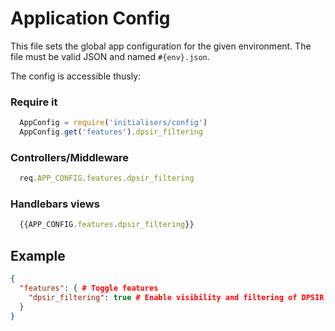 # Application Config
This file sets the global app configuration for the given environment.
The file must be valid JSON and named `#{env}.json`.

The config is accessible thusly:

### Require it
```javascript
  AppConfig = require('initialisers/config')
  AppConfig.get('features').dpsir_filtering
```
### Controllers/Middleware
```javascript
  req.APP_CONFIG.features.dpsir_filtering
```
### Handlebars views
```javascript
  {{APP_CONFIG.features.dpsir_filtering}}
```

## Example

```json
{
  "features": { # Toggle features
    "dpsir_filtering": true # Enable visibility and filtering of DPSIR attributes
  }
}
```
